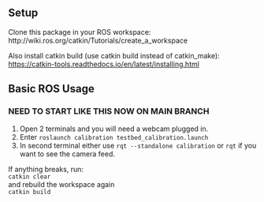 <h2>Setup</h2>
Clone this package in your ROS workspace: http://wiki.ros.org/catkin/Tutorials/create_a_workspace

Also install catkin build (use catkin build instead of catkin_make): https://catkin-tools.readthedocs.io/en/latest/installing.html



<h2>Basic ROS Usage</h2>

### NEED TO START LIKE THIS NOW ON MAIN BRANCH
1. Open 2 terminals and you will need a webcam plugged in.
2. Enter ```roslaunch calibration testbed_calibration.launch```
3. In second terminal either use ```rqt --standalone calibration``` or ```rqt``` if you want to see the camera feed. 


If anything breaks, run:<br>
<code>catkin clear</code><br>
and rebuild the workspace again<br>
<code>catkin build</code>

